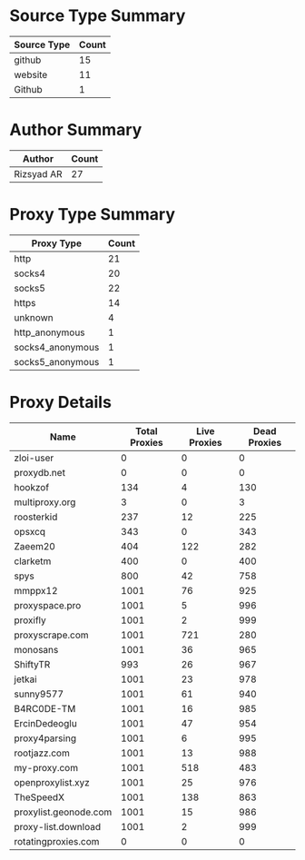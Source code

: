 # Source Type Summary

| Source Type | Count |
|-------------|-------|
| github | 15 |
| website | 11 |
| Github | 1 |


# Author Summary

| Author | Count |
|--------|-------|
| Rizsyad AR | 27 |


# Proxy Type Summary

| Proxy Type | Count |
|------------|-------|
| http | 21 |
| socks4 | 20 |
| socks5 | 22 |
| https | 14 |
| unknown | 4 |
| http_anonymous | 1 |
| socks4_anonymous | 1 |
| socks5_anonymous | 1 |


# Proxy Details

| Name | Total Proxies | Live Proxies | Dead Proxies |
|------|---------------|--------------|---------------|
| zloi-user | 0 | 0 | 0 |
| proxydb.net | 0 | 0 | 0 |
| hookzof | 134 | 4 | 130 |
| multiproxy.org | 3 | 0 | 3 |
| roosterkid | 237 | 12 | 225 |
| opsxcq | 343 | 0 | 343 |
| Zaeem20 | 404 | 122 | 282 |
| clarketm | 400 | 0 | 400 |
| spys | 800 | 42 | 758 |
| mmppx12 | 1001 | 76 | 925 |
| proxyspace.pro | 1001 | 5 | 996 |
| proxifly | 1001 | 2 | 999 |
| proxyscrape.com | 1001 | 721 | 280 |
| monosans | 1001 | 36 | 965 |
| ShiftyTR | 993 | 26 | 967 |
| jetkai | 1001 | 23 | 978 |
| sunny9577 | 1001 | 61 | 940 |
| B4RC0DE-TM | 1001 | 16 | 985 |
| ErcinDedeoglu | 1001 | 47 | 954 |
| proxy4parsing | 1001 | 6 | 995 |
| rootjazz.com | 1001 | 13 | 988 |
| my-proxy.com | 1001 | 518 | 483 |
| openproxylist.xyz | 1001 | 25 | 976 |
| TheSpeedX | 1001 | 138 | 863 |
| proxylist.geonode.com | 1001 | 15 | 986 |
| proxy-list.download | 1001 | 2 | 999 |
| rotatingproxies.com | 0 | 0 | 0 |
